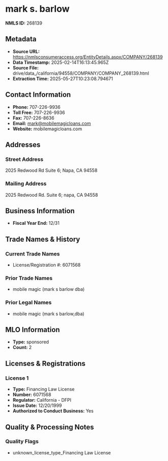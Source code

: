 # mark s. barlow

**NMLS ID:** 268139

## Metadata
- **Source URL:** https://nmlsconsumeraccess.org/EntityDetails.aspx/COMPANY/268139
- **Data Timestamp:** 2025-02-14T16:13:45.965Z
- **Source File:** drive/data_/california/94558/COMPANY/COMPANY_268139.html
- **Extraction Time:** 2025-05-27T10:23:08.794671

## Contact Information
- **Phone:** 707-226-9936
- **Toll Free:** 707-226-9936
- **Fax:** 707-226-8636
- **Email:** mark@mobilemagicloans.com
- **Website:** mobilemagicloans.com

## Addresses
### Street Address
2025 Redwood Rd Suite 6; Napa, CA 94558

### Mailing Address
2025 Redwood Rd. Suite 6; napa, CA 94558

## Business Information
- **Fiscal Year End:** 12/31

## Trade Names & History
### Current Trade Names
- License/Registration #: 6071568

### Prior Trade Names
- mobile magic (mark s barlow dba)

### Prior Legal Names
- mobile magic (mark s barlow,dba)

## MLO Information
- **Type:** sponsored
- **Count:** 2

## Licenses & Registrations

### License 1
- **Type:** Financing Law License
- **Number:** 6071568
- **Regulator:** California - DFPI
- **Issue Date:** 12/20/1999
- **Authorized to Conduct Business:** Yes

## Quality & Processing Notes
### Quality Flags
- unknown_license_type_Financing Law License

